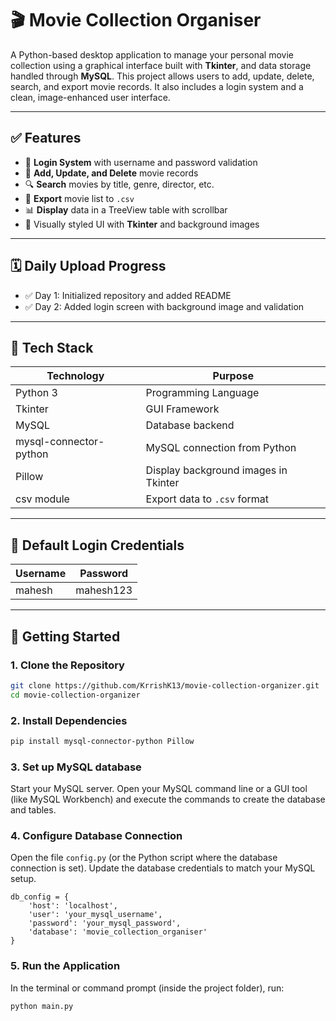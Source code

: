 # 🎬 Movie Collection Organiser

A Python-based desktop application to manage your personal movie collection using a graphical interface built with **Tkinter**, and data storage handled through **MySQL**. This project allows users to add, update, delete, search, and export movie records. It also includes a login system and a clean, image-enhanced user interface.

---

## ✅ Features

- 🔐 **Login System** with username and password validation
- 📝 **Add, Update, and Delete** movie records
- 🔍 **Search** movies by title, genre, director, etc.
- 📂 **Export** movie list to `.csv`
- 📊 **Display** data in a TreeView table with scrollbar
- 🎨 Visually styled UI with **Tkinter** and background images

---

## 🗓️ Daily Upload Progress

- ✅ Day 1: Initialized repository and added README
- ✅ Day 2: Added login screen with background image and validation

---

## 🧰 Tech Stack

| Technology | Purpose                            |
|------------|-------------------------------------|
| Python 3   | Programming Language                |
| Tkinter    | GUI Framework                       |
| MySQL      | Database backend                    |
| mysql-connector-python | MySQL connection from Python |
| Pillow     | Display background images in Tkinter |
| csv module | Export data to `.csv` format        |

---

## 🔐 Default Login Credentials

| Username | Password   |
|----------|------------|
| mahesh   | mahesh123  |

---

## 🚀 Getting Started

### 1. Clone the Repository
```bash
git clone https://github.com/KrrishK13/movie-collection-organizer.git
cd movie-collection-organizer
```

### 2. Install Dependencies
```bash
pip install mysql-connector-python Pillow
```

### 3. Set up MySQL database

Start your MySQL server.
Open your MySQL command line or a GUI tool (like MySQL Workbench) and execute the commands to create the database and tables.

### 4.  Configure Database Connection

Open the file `config.py` (or the Python script where the database connection is set).
Update the database credentials to match your MySQL setup.

```python3
db_config = {
    'host': 'localhost',
    'user': 'your_mysql_username',
    'password': 'your_mysql_password',
    'database': 'movie_collection_organiser'
}
```

### 5.  Run the Application

In the terminal or command prompt (inside the project folder), run:
```bash
python main.py
```  
